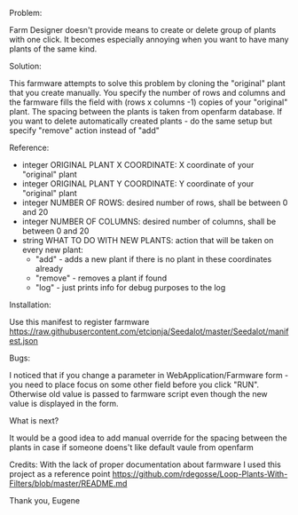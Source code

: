 Problem:

Farm Designer doesn't provide means to create or delete group of plants with one click.
It becomes especially annoying when you want to have many plants of the same kind.

Solution:

This farmware attempts to solve this problem by cloning the "original" plant that you create manually.
You specify the number of rows and columns and the farmware fills the field with (rows x columns -1) copies
of your "original" plant. The spacing between the plants is taken from openfarm database.
If you want to delete automatically created plants - do the same setup but specify "remove" action instead of "add"

Reference:
- integer ORIGINAL PLANT X COORDINATE:    X coordinate of your "original" plant
- integer ORIGINAL PLANT Y COORDINATE:    Y coordinate of your "original" plant
- integer NUMBER OF ROWS:                 desired number of rows, shall be between 0 and 20
- integer NUMBER OF COLUMNS:              desired number of columns, shall be between 0 and 20
- string  WHAT TO DO WITH NEW PLANTS:     action that will be taken on every new plant:
    - "add"     - adds a new plant if there is no plant in these coordinates already
    - "remove"  - removes a plant if found
    - "log"     - just prints info for debug purposes to the log

Installation:

Use this manifest to register farmware
https://raw.githubusercontent.com/etcipnja/Seedalot/master/Seedalot/manifest.json

Bugs:

I noticed that if you change a parameter in WebApplication/Farmware form - you need to place focus on some other
field before you click "RUN". Otherwise old value is  passed to farmware script even though the new value
is displayed in the form.

What is next?

It would be a good idea to add manual override for the spacing between the plants in case if someone doens't like
default vaule from openfarm

Credits:
With the lack of proper documentation about farmware I used this project as a reference point https://github.com/rdegosse/Loop-Plants-With-Filters/blob/master/README.md 

Thank you,
Eugene


